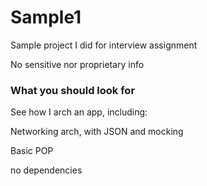# Sample1

Sample project I did for interview assignment 

No sensitive nor proprietary info


### What you should look for

See how I arch an app, including:

Networking arch, with JSON and mocking

Basic POP

no dependencies 


